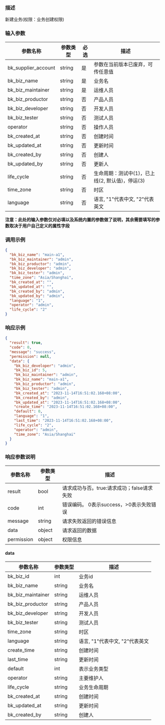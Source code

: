 ### 描述

新建业务(权限：业务创建权限)

### 输入参数

| 参数名称                | 参数类型   | 必选 | 描述                            |
|---------------------|--------|----|-------------------------------|
| bk_supplier_account | string | 是  | 参数在当前版本已废弃，可传任意值                         |
| bk_biz_name         | string | 是  | 业务名                           |
| bk_biz_maintainer   | string | 是  | 运维人员                          |
| bk_biz_productor    | string | 否  | 产品人员                          |
| bk_biz_developer    | string | 否  | 开发人员                          |
| bk_biz_tester       | string | 否  | 测试人员                          |
| operator            | string | 否  | 操作人员                          |
| bk_created_at       | string | 否  | 创建时间                          |
| bk_updated_at       | string | 否  | 更新时间                          |
| bk_created_by       | string | 否  | 创建人                           |
| bk_updated_by       | string | 否  | 更新人                           |
| life_cycle          | string | 否  | 生命周期：测试中(1)，已上线(2, 默认值)，停运(3) |
| time_zone           | string | 否  | 时区                            |
| language            | string | 否  | 语言, "1"代表中文, "2"代表英文          |

**注意：此处的输入参数仅对必填以及系统内置的参数做了说明，其余需要填写的参数取决于用户自己定义的属性字段**

### 调用示例

```json
{
  "bk_biz_name": "main-a1",
  "bk_biz_maintainer": "admin",
  "bk_biz_productor": "admin",
  "bk_biz_developer": "admin",
  "bk_biz_tester": "admin",
  "time_zone": "Asia/Shanghai",
  "bk_created_at": "",
  "bk_updated_at": "",
  "bk_created_by": "admin",
  "bk_updated_by": "admin",
  "language": "1",
  "operator": "admin",
  "life_cycle": "2"
}
```

### 响应示例

```json
{
  "result": true,
  "code": 0,
  "message": "success",
  "permission": null,
  "data": {
    "bk_biz_developer": "admin",
    "bk_biz_id": 5,
    "bk_biz_maintainer": "admin",
    "bk_biz_name": "main-a1",
    "bk_biz_productor": "admin",
    "bk_biz_tester": "admin",
    "bk_created_at": "2023-11-14T16:51:02.168+08:00",
    "bk_created_by": "admin",
    "bk_updated_at": "2023-11-14T16:51:02.168+08:00",
    "create_time": "2023-11-14T16:51:02.168+08:00",
    "default": 0,
    "language": "1",
    "last_time": "2023-11-14T16:51:02.168+08:00",
    "life_cycle": "2",
    "operator": "admin",
    "time_zone": "Asia/Shanghai"
  }
}
```

### 响应参数说明

| 参数名称       | 参数类型   | 描述                         |
|------------|--------|----------------------------|
| result     | bool   | 请求成功与否。true:请求成功；false请求失败 |
| code       | int    | 错误编码。 0表示success，>0表示失败错误  |
| message    | string | 请求失败返回的错误信息                |
| data       | object | 请求返回的数据                    |
| permission | object | 权限信息                       |

#### data

| 参数名称                | 参数类型   | 描述                   |
|---------------------|--------|----------------------|
| bk_biz_id           | int    | 业务id                 |
| bk_biz_name         | string | 业务名                  |
| bk_biz_maintainer   | string | 运维人员                 |
| bk_biz_productor    | string | 产品人员                 |
| bk_biz_developer    | string | 开发人员                 |
| bk_biz_tester       | string | 测试人员                 |
| time_zone           | string | 时区                   |
| language            | string | 语言, "1"代表中文, "2"代表英文 |
| create_time         | string | 创建时间                 |
| last_time           | string | 更新时间                 |
| default             | int    | 表示业务类型               |
| operator            | string | 主要维护人                |
| life_cycle          | string | 业务生命周期               |
| bk_created_at       | string | 创建时间                 |
| bk_updated_at       | string | 更新时间                 |
| bk_created_by       | string | 创建人                  |
